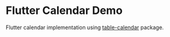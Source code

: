 # Flutter Calendar Demo

Flutter calendar implementation using [table-calendar](https://github.com/aleksanderwozniak/table_calendar#table-calendar) package.
